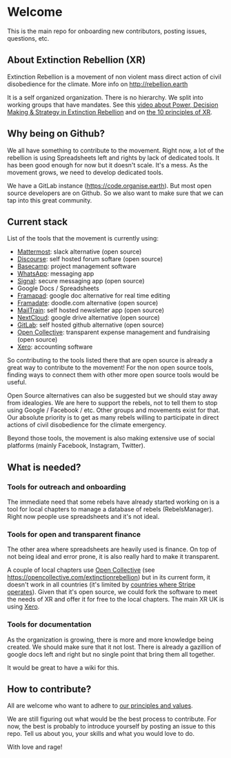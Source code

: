 # Welcome
This is the main repo for onboarding new contributors, posting issues, questions, etc.

## About Extinction Rebellion (XR)

Extinction Rebellion is a movement of non violent mass direct action of civil disobedience for the climate.
More info on http://rebellion.earth

It is a self organized organization. There is no hierarchy. We split into working groups that have mandates.
See this [video about Power, Decision Making & Strategy in Extinction Rebellion](https://www.youtube.com/watch?v=Hsh5eWVksCE) and on [the 10 principles of XR](https://www.youtube.com/watch?v=6se6c5qvuV4).

## Why being on Github?

We all have something to contribute to the movement. 
Right now, a lot of the rebellion is using Spreadsheets left and rights by lack of dedicated tools. 
It has been good enough for now but it doesn't scale. It's a mess.
As the movement grows, we need to develop dedicated tools.

We have a GitLab instance (https://code.organise.earth).
But most open source developers are on Github. So we also want to make sure that we can tap into this great community.

## Current stack

List of the tools that the movement is currently using:

- [Mattermost](https://mattermost.com): slack alternative (open source)
- [Discourse](https://www.discourse.org/): self hosted forum softare (open source)
- [Basecamp](https://basecamp.com): project management software
- [WhatsApp](https://whatsapp.com): messaging app
- [Signal](https://signal.org/): secure messaging app (open source)
- Google Docs / Spreadsheets
- [Framapad](https://framapad.org/): google doc alternative for real time editing
- [Framadate](https://framadate.org/): doodle.com alternative (open source)
- [MailTrain](https://mailtrain.org/): self hosted newsletter app (open source)
- [NextCloud](https://nextcloud.com): google drive alternative (open source)
- [GitLab](https://gitlab.com): self hosted github alternative (open source)
- [Open Collective](https://opencollective.com): transparent expense management and fundraising (open source)
- [Xero](https://xero.com): accounting software

So contributing to the tools listed there that are open source is already a great way to contribute to the movement!
For the non open source tools, finding ways to connect them with other more open source tools would be useful. 

Open Source alternatives can also be suggested but we should stay away from idealogies. We are here to support the rebels, not to tell them to stop using Google / Facebook / etc. Other groups and movements exist for that. Our absolute priority is to get as many rebels willing to participate in direct actions of civil disobedience for the climate emergency.

Beyond those tools, the movement is also making extensive use of social platforms (mainly Facebook, Instagram, Twitter).

## What is needed?

### Tools for outreach and onboarding

The immediate need that some rebels have already started working on is a tool for local chapters to manage a database of rebels (RebelsManager). Right now people use spreadsheets and it's not ideal.

### Tools for open and transparent finance
The other area where spreadsheets are heavily used is finance. On top of not being ideal and error prone, it is also really hard to make it transparent.

A couple of local chapters use [Open Collective](https://opencollective.com) (see https://opencollective.com/extinctionrebellion) but in its current form, it doesn't work in all countries (it's limited by [countries where Stripe operates](https://stripe.com/global)). Given that it's open source, we could fork the software to meet the needs of XR and offer it for free to the local chapters.
The main XR UK is using [Xero](https://xero.com).

### Tools for documentation
As the organization is growing, there is more and more knowledge being created. We should make sure that it not lost.
There is already a gazillion of google docs left and right but no single point that bring them all together.

It would be great to have a wiki for this.

## How to contribute?

All are welcome who want to adhere to [our principles and values](https://github.com/extinctionrebellion/extinctionrebellion/blob/master/principles.md).

We are still figuring out what would be the best process to contribute.
For now, the best is probably to introduce yourself by posting an issue to this repo.
Tell us about you, your skills and what you would love to do.

With love and rage!
